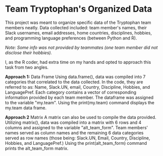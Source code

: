 
# Team Tryptophan's Organized Data

This project was meant to organize specific data of the Tryptophan team members neatly. Data collected included: team member's names, their Slack usernames, email addresses, home countries, disciplines, hobbies, and programming language preferences (between Python and R).

*Note: Some info was not provided by teammates (one team member did not disclose their hobbies).*

I, as the R coder, had extra time on my hands and opted to approach this task from two angles. 

**Approach 1:** Data Frame
Using data.frame(), data was compiled into 7 categories that correlated to the data collected. In the code, they are referred to as: Name, Slack.UN, email, Country, Discipline, Hobbies, and LanguagePref. Each category contains a vector of corresponding information provided by each team member. The dataframe was assigned to the variable "my.team". Using the print(my.team) command displays the my.team data frame.

**Approach 2** Matrix
A matrix can also be used to compile the data provided. Utilizing matrix(), data was compiled into a matrix with 6 rows and 4 columns and assigned to the variable "alt_team_form". Team members' names served as column names and the remaining 6 data categories served as row names (those being: Slack.UN, Email, Country, Discipline, Hobbies, and LanguagePref.) Using the print(alt_team_form) command prints the alt_team_form matrix.
